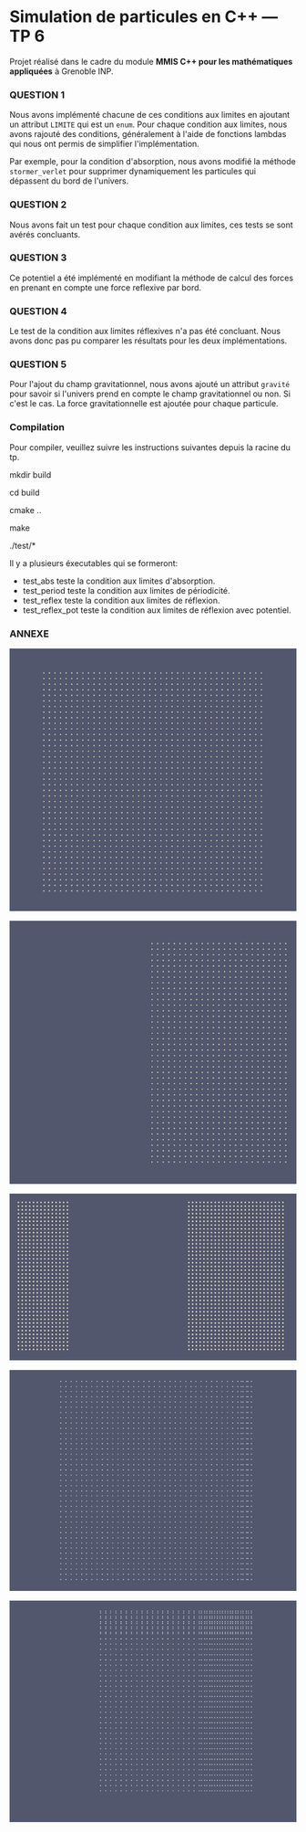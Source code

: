 # Simulation de particules en C++ — TP 6

Projet réalisé dans le cadre du module **MMIS C++ pour les mathématiques appliquées** à Grenoble INP.

### QUESTION 1

Nous avons implémenté chacune de ces conditions aux limites en ajoutant un attribut `LIMITE` qui est un `enum`. Pour chaque condition aux limites, nous avons rajouté des conditions, généralement à l'aide de fonctions lambdas qui nous ont permis de simplifier l'implémentation.

Par exemple, pour la condition d'absorption, nous avons modifié la méthode `stormer_verlet` pour supprimer dynamiquement les particules qui dépassent du bord de l'univers.

### QUESTION 2

Nous avons fait un test pour chaque condition aux limites, ces tests se sont avérés concluants.

### QUESTION 3

Ce potentiel a été implémenté en modifiant la méthode de calcul des forces en prenant en compte une force reflexive par bord.

### QUESTION 4

Le test de la condition aux limites réflexives n'a pas été concluant. Nous avons donc pas pu comparer les résultats pour les deux implémentations.

### QUESTION 5

Pour l'ajout du champ gravitationnel, nous avons ajouté un attribut `gravité` pour savoir si l'univers prend en compte le champ gravitationnel ou non. Si c'est le cas. La force gravitationnelle est ajoutée pour chaque particule.

### Compilation

Pour compiler, veuillez suivre les instructions suivantes depuis la racine du tp.

mkdir build

cd build

cmake ..

make

./test/\*

Il y a plusieurs éxecutables qui se formeront:

-   test_abs teste la condition aux limites d'absorption.
-   test_period teste la condition aux limites de périodicité.
-   test_reflex teste la condition aux limites de réflexion.
-   test_reflex_pot teste la condition aux limites de réflexion avec potentiel.

### ANNEXE

![Simulation a l'instant initial](instant_initial.png)

![Test d'absorption](absorption.png)

![Test de périodicité](periodicite.png)

![Test de réflexion a t1](reflexion_debut.png)

![Test de réflexion a t2\>t1](reflexion_fin.png)
